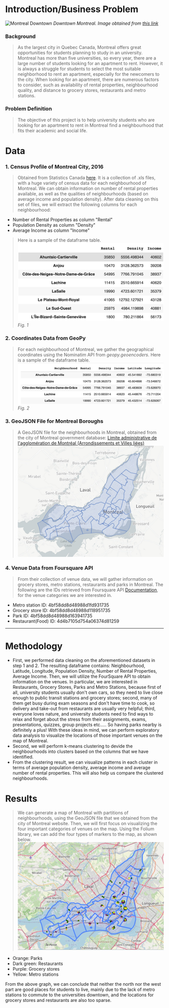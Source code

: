 # Introduction/Business Problem

![Montreal Downtown](http://images.dailyhive.com/20180821110913/Montreal-Skyline.jpg)
*Downtown Montreal. Image obtained from [this link](http://images.dailyhive.com/20180821110913/Montreal-Skyline.jpg)*

### Background


> As the largest city in Quebec Canada, Montreal offers great opportunities for students planning to study in an university.  
Montreal has more than five universities, so every year, there are a large number of students looking for an apartment to rent. 
However, it is always a struggle for students to select the most suitable neighborhood to rent an apartment, especially for the newcomers to the city. 
When looking for an apartment, there are numerous factors to consider, such as availability of rental properties, neighbourhood quality, and distance to grocery stores, restaurants and metro stations.

### Problem Definition
> The objective of this project is to help university students who are looking for an apartment to rent in Montreal find a neighbourhood that fits their academic and social life.

# Data

### 1. Census Profile of Montreal City, 2016
> Obtained from Statistics Canada [here](https://www12.statcan.gc.ca/census-recensement/2016/dp-pd/prof/details/page.cfm?Lang=E&Geo1=CSD&Code1=2466023&Geo2=PR&Code2=24&SearchText=Montreal&SearchType=Begins&SearchPR=01&B1=All&GeoLevel=PR&GeoCode=2466023&TABID=1&type=0). It is a collection of .xls files, with a huge variety of census data for each neighbourhood of Montreal.
> We can obtain information on number of rental properties available, as well as the qualities of neighbourhoods (based on average income and population density).
> After data cleaning on this set of files, we will extract the following columns for each neighbourhood: 
* Number of Rental Properties as column "Rental"
* Population Density as column "Density"
* Average Income as column "Income"

> Here is a sample of the dataframe table.
![image](https://github.com/emilywzhang/Coursera_Capstone/blob/main/1.jpg)*Fig. 1*

### 2. Coordinates Data from GeoPy 
> For each neighbourhood of Montreal, we gather the geographical coordinates using the Nominatim API from *geopy.geoencoders*.
> Here is a sample of the dataframe table.
![image](https://github.com/emilywzhang/Coursera_Capstone/blob/main/2.jpg)*Fig. 2*

### 3. GeoJSON File for Montreal Boroughs
> A GeoJSON file for the neighbourhoods in Montreal, obtained from the city of Montreal government database: [Limite administrative de l'agglomération de Montréal (Arrondissements et Villes liées)](https://donnees.montreal.ca/ville-de-montreal/polygones-arrondissements)
![image](https://github.com/emilywzhang/Coursera_Capstone/blob/main/5.jpg)


### 4. Venue Data from Foursquare API
> From their collection of venue data, we will gather information on grocery stores, metro stations, restaurants and parks in Montreal. The following are the IDs retrieved from Foursquare API [Documentation](https://developer.foursquare.com/docs/build-with-foursquare/categories/), for the venue categories we are interested in.
* Metro station ID: 4bf58dd8d48988d1fd931735
* Grocery store ID: 4bf58dd8d48988d118951735
* Park ID: 4bf58dd8d48988d163941735
* Restaurant(Food) ID: 4d4b7105d754a06374d81259


***


# Methodology

* First, we performed data cleaning on the aforementioned datasets in step 1 and 2. The resulting dataframe contains: Neighbourhood, Latitude, Longitude, Population Density, Number of Rental Properties, Average Income. Then, we will utilize the FourSquare API to obtain information on the venues. In particular, we are interested in Restaurants, Grocery Stores, Parks and Metro Stations, because first of all, university students usually don't own cars, so they need to live close enough to public transit stations and grocery stores; second, many of them get busy during exam seasons and don't have time to cook, so delivery and take-out from restaurants are usually very helpful; third, everyone loves nature, and university students need to find ways to relax and forget about the stress from their assignments, exams, presentations, quizzes, group projects etc..... So having parks nearby is definitely a plus! With these ideas in mind, we can perform exploratory data analysis to visualize the locations of those important venues on the map of Montreal.
* Second, we will perform k-means clustering to devide the neighbourhoods into clusters based on the columns that we have identified.
* From the clustering result, we can visualize patterns in each cluster in terms of average population density, average income and average number of rental properties. This will also help us compare the clustered neighbourhoods.


# Results

> We can generate a map of Montreal with partitions of neighbourhoods, using the GeoJSON file that we obtained from the city of Montreal website. Then, we will first focus on visualizing the four important categories of venues on the map. Using the Folium library, we can add the four types of markers to the map, as shown below.
![image](https://github.com/emilywzhang/Coursera_Capstone/blob/main/4.jpg)
* Orange: Parks
* Dark green: Restaurants
* Purple: Grocery stores
* Yellow: Metro stations



From the above graph, we can conclude that neither the north nor the west part are good places for students to live, mainly due to the lack of metro stations to commute to the universities downtown, and the locations for grocery stores and restaurants are also too sparse.


